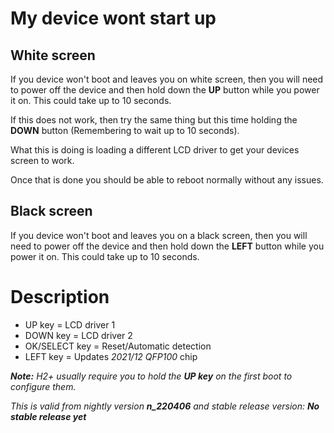 # My device wont start up

## White screen
If you device won't boot and leaves you on white screen, then you will need to power off the device and then hold down the **UP** button while you power it on. This could take up to 10 seconds.

If this does not work, then try the same thing but this time holding the **DOWN** button (Remembering to wait up to 10 seconds).

What this is doing is loading a different LCD driver to get your devices screen to work.

Once that is done you should be able to reboot normally without any issues.

## Black screen
If you device won't boot and leaves you on a black screen, then you will need to power off the device and then hold down the **LEFT** button while you power it on. This could take up to 10 seconds.


# Description
* UP key = LCD driver 1
* DOWN key = LCD driver 2
* OK/SELECT key = Reset/Automatic detection
* LEFT key = Updates _2021/12 QFP100_ chip

_**Note:** H2+ usually require you to hold the **UP key** on the first boot to configure them._

_This is valid from nightly version **n_220406** and stable release version: _**No stable release yet**__
